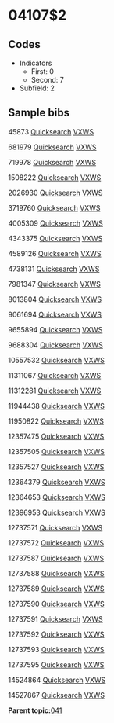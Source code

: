 # 04107$2

## Codes

-   Indicators
    -   First: 0
    -   Second: 7
-   Subfield: 2

## Sample bibs

45873 [Quicksearch](https://search.library.yale.edu/catalog/45873) [VXWS](http://prodorbis.library.yale.edu:7014/vxws/GetHoldingsService?bibId=45873)

681979 [Quicksearch](https://search.library.yale.edu/catalog/681979) [VXWS](http://prodorbis.library.yale.edu:7014/vxws/GetHoldingsService?bibId=681979)

719978 [Quicksearch](https://search.library.yale.edu/catalog/719978) [VXWS](http://prodorbis.library.yale.edu:7014/vxws/GetHoldingsService?bibId=719978)

1508222 [Quicksearch](https://search.library.yale.edu/catalog/1508222) [VXWS](http://prodorbis.library.yale.edu:7014/vxws/GetHoldingsService?bibId=1508222)

2026930 [Quicksearch](https://search.library.yale.edu/catalog/2026930) [VXWS](http://prodorbis.library.yale.edu:7014/vxws/GetHoldingsService?bibId=2026930)

3719760 [Quicksearch](https://search.library.yale.edu/catalog/3719760) [VXWS](http://prodorbis.library.yale.edu:7014/vxws/GetHoldingsService?bibId=3719760)

4005309 [Quicksearch](https://search.library.yale.edu/catalog/4005309) [VXWS](http://prodorbis.library.yale.edu:7014/vxws/GetHoldingsService?bibId=4005309)

4343375 [Quicksearch](https://search.library.yale.edu/catalog/4343375) [VXWS](http://prodorbis.library.yale.edu:7014/vxws/GetHoldingsService?bibId=4343375)

4589126 [Quicksearch](https://search.library.yale.edu/catalog/4589126) [VXWS](http://prodorbis.library.yale.edu:7014/vxws/GetHoldingsService?bibId=4589126)

4738131 [Quicksearch](https://search.library.yale.edu/catalog/4738131) [VXWS](http://prodorbis.library.yale.edu:7014/vxws/GetHoldingsService?bibId=4738131)

7981347 [Quicksearch](https://search.library.yale.edu/catalog/7981347) [VXWS](http://prodorbis.library.yale.edu:7014/vxws/GetHoldingsService?bibId=7981347)

8013804 [Quicksearch](https://search.library.yale.edu/catalog/8013804) [VXWS](http://prodorbis.library.yale.edu:7014/vxws/GetHoldingsService?bibId=8013804)

9061694 [Quicksearch](https://search.library.yale.edu/catalog/9061694) [VXWS](http://prodorbis.library.yale.edu:7014/vxws/GetHoldingsService?bibId=9061694)

9655894 [Quicksearch](https://search.library.yale.edu/catalog/9655894) [VXWS](http://prodorbis.library.yale.edu:7014/vxws/GetHoldingsService?bibId=9655894)

9688304 [Quicksearch](https://search.library.yale.edu/catalog/9688304) [VXWS](http://prodorbis.library.yale.edu:7014/vxws/GetHoldingsService?bibId=9688304)

10557532 [Quicksearch](https://search.library.yale.edu/catalog/10557532) [VXWS](http://prodorbis.library.yale.edu:7014/vxws/GetHoldingsService?bibId=10557532)

11311067 [Quicksearch](https://search.library.yale.edu/catalog/11311067) [VXWS](http://prodorbis.library.yale.edu:7014/vxws/GetHoldingsService?bibId=11311067)

11312281 [Quicksearch](https://search.library.yale.edu/catalog/11312281) [VXWS](http://prodorbis.library.yale.edu:7014/vxws/GetHoldingsService?bibId=11312281)

11944438 [Quicksearch](https://search.library.yale.edu/catalog/11944438) [VXWS](http://prodorbis.library.yale.edu:7014/vxws/GetHoldingsService?bibId=11944438)

11950822 [Quicksearch](https://search.library.yale.edu/catalog/11950822) [VXWS](http://prodorbis.library.yale.edu:7014/vxws/GetHoldingsService?bibId=11950822)

12357475 [Quicksearch](https://search.library.yale.edu/catalog/12357475) [VXWS](http://prodorbis.library.yale.edu:7014/vxws/GetHoldingsService?bibId=12357475)

12357505 [Quicksearch](https://search.library.yale.edu/catalog/12357505) [VXWS](http://prodorbis.library.yale.edu:7014/vxws/GetHoldingsService?bibId=12357505)

12357527 [Quicksearch](https://search.library.yale.edu/catalog/12357527) [VXWS](http://prodorbis.library.yale.edu:7014/vxws/GetHoldingsService?bibId=12357527)

12364379 [Quicksearch](https://search.library.yale.edu/catalog/12364379) [VXWS](http://prodorbis.library.yale.edu:7014/vxws/GetHoldingsService?bibId=12364379)

12364653 [Quicksearch](https://search.library.yale.edu/catalog/12364653) [VXWS](http://prodorbis.library.yale.edu:7014/vxws/GetHoldingsService?bibId=12364653)

12396953 [Quicksearch](https://search.library.yale.edu/catalog/12396953) [VXWS](http://prodorbis.library.yale.edu:7014/vxws/GetHoldingsService?bibId=12396953)

12737571 [Quicksearch](https://search.library.yale.edu/catalog/12737571) [VXWS](http://prodorbis.library.yale.edu:7014/vxws/GetHoldingsService?bibId=12737571)

12737572 [Quicksearch](https://search.library.yale.edu/catalog/12737572) [VXWS](http://prodorbis.library.yale.edu:7014/vxws/GetHoldingsService?bibId=12737572)

12737587 [Quicksearch](https://search.library.yale.edu/catalog/12737587) [VXWS](http://prodorbis.library.yale.edu:7014/vxws/GetHoldingsService?bibId=12737587)

12737588 [Quicksearch](https://search.library.yale.edu/catalog/12737588) [VXWS](http://prodorbis.library.yale.edu:7014/vxws/GetHoldingsService?bibId=12737588)

12737589 [Quicksearch](https://search.library.yale.edu/catalog/12737589) [VXWS](http://prodorbis.library.yale.edu:7014/vxws/GetHoldingsService?bibId=12737589)

12737590 [Quicksearch](https://search.library.yale.edu/catalog/12737590) [VXWS](http://prodorbis.library.yale.edu:7014/vxws/GetHoldingsService?bibId=12737590)

12737591 [Quicksearch](https://search.library.yale.edu/catalog/12737591) [VXWS](http://prodorbis.library.yale.edu:7014/vxws/GetHoldingsService?bibId=12737591)

12737592 [Quicksearch](https://search.library.yale.edu/catalog/12737592) [VXWS](http://prodorbis.library.yale.edu:7014/vxws/GetHoldingsService?bibId=12737592)

12737593 [Quicksearch](https://search.library.yale.edu/catalog/12737593) [VXWS](http://prodorbis.library.yale.edu:7014/vxws/GetHoldingsService?bibId=12737593)

12737595 [Quicksearch](https://search.library.yale.edu/catalog/12737595) [VXWS](http://prodorbis.library.yale.edu:7014/vxws/GetHoldingsService?bibId=12737595)

14524864 [Quicksearch](https://search.library.yale.edu/catalog/14524864) [VXWS](http://prodorbis.library.yale.edu:7014/vxws/GetHoldingsService?bibId=14524864)

14527867 [Quicksearch](https://search.library.yale.edu/catalog/14527867) [VXWS](http://prodorbis.library.yale.edu:7014/vxws/GetHoldingsService?bibId=14527867)

**Parent topic:**[041](../../tags/041/041.md)


